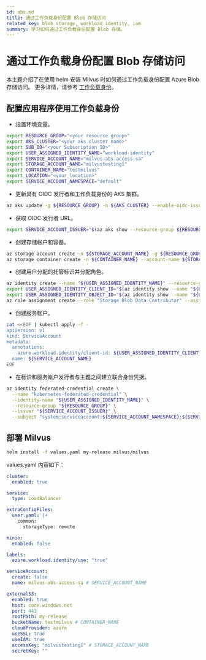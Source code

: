```yaml
---
id: abs.md
title: 通过工作负载身份配置 Blob 存储访问
related_key: blob storage, workload identity, iam
summary: 学习如何通过工作负载身份配置 Blob 存储。
---
```


# 通过工作负载身份配置 Blob 存储访问
本主题介绍了在使用 helm 安装 Milvus 时如何通过工作负载身份配置 Azure Blob 存储访问。
更多详情，请参考 [工作负载身份](https://azure.github.io/azure-workload-identity/docs/introduction.html)。


## 配置应用程序使用工作负载身份

- 设置环境变量。
```bash
export RESOURCE_GROUP="<your resource group>"
export AKS_CLUSTER="<your aks cluster name>" 
export SUB_ID="<your Subscription ID>"
export USER_ASSIGNED_IDENTITY_NAME="workload-identity"
export SERVICE_ACCOUNT_NAME="milvus-abs-access-sa"
export STORAGE_ACCOUNT_NAME="milvustesting1"
export CONTAINER_NAME="testmilvus"
export LOCATION="<your location>"
export SERVICE_ACCOUNT_NAMESPACE="default"
```

- 更新具有 OIDC 发行者和工作负载身份的 AKS 集群。
```bash
az aks update -g ${RESOURCE_GROUP} -n ${AKS_CLUSTER} --enable-oidc-issuer --enable-workload-identity
```

- 获取 OIDC 发行者 URL。
```bash
export SERVICE_ACCOUNT_ISSUER="$(az aks show --resource-group ${RESOURCE_GROUP} --name ${AKS_CLUSTER} --query 'oidcIssuerProfile.issuerUrl' -otsv)"
```

- 创建存储帐户和容器。
```bash
az storage account create -n ${STORAGE_ACCOUNT_NAME} -g ${RESOURCE_GROUP} -l $LOCATION --sku Standard_LRS --min-tls-version TLS1_2
az storage container create -n ${CONTAINER_NAME} --account-name ${STORAGE_ACCOUNT_NAME}

```

- 创建用户分配的托管标识并分配角色。
```bash
az identity create --name "${USER_ASSIGNED_IDENTITY_NAME}" --resource-group "${RESOURCE_GROUP}"
export USER_ASSIGNED_IDENTITY_CLIENT_ID="$(az identity show --name "${USER_ASSIGNED_IDENTITY_NAME}" --resource-group "${RESOURCE_GROUP}" --query 'clientId' -otsv)"
export USER_ASSIGNED_IDENTITY_OBJECT_ID="$(az identity show --name "${USER_ASSIGNED_IDENTITY_NAME}" --resource-group "${RESOURCE_GROUP}" --query 'principalId' -otsv)"
az role assignment create --role "Storage Blob Data Contributor" --assignee "${USER_ASSIGNED_IDENTITY_OBJECT_ID}" --scope "/subscriptions/${SUB_ID}/resourceGroups/${RESOURCE_GROUP}/providers/Microsoft.Storage/storageAccounts/${STORAGE_ACCOUNT_NAME}"

```

- 创建服务帐户。
```bash
cat <<EOF | kubectl apply -f -
apiVersion: v1
kind: ServiceAccount
metadata:
  annotations:
    azure.workload.identity/client-id: ${USER_ASSIGNED_IDENTITY_CLIENT_ID}
  name: ${SERVICE_ACCOUNT_NAME}
EOF
```

- 在标识和服务帐户发行者与主题之间建立联合身份凭据。
```bash
az identity federated-credential create \
  --name "kubernetes-federated-credential" \
  --identity-name "${USER_ASSIGNED_IDENTITY_NAME}" \
  --resource-group "${RESOURCE_GROUP}" \
  --issuer "${SERVICE_ACCOUNT_ISSUER}" \
  --subject "system:serviceaccount:${SERVICE_ACCOUNT_NAMESPACE}:${SERVICE_ACCOUNT_NAME}"
```

## 部署 Milvus
```bash
helm install -f values.yaml my-release milvus/milvus
``` 

values.yaml 内容如下：
```yaml
cluster:
  enabled: true

service:
  type: LoadBalancer

extraConfigFiles:
  user.yaml: |+
    common:
      storageType: remote

minio:
  enabled: false

labels:
  azure.workload.identity/use: "true"

serviceAccount:
  create: false
  name: milvus-abs-access-sa # SERVICE_ACCOUNT_NAME

externalS3:
  enabled: true
  host: core.windows.net
  port: 443
  rootPath: my-release
  bucketName: testmilvus # CONTAINER_NAME
  cloudProvider: azure
  useSSL: true
  useIAM: true
  accessKey: "milvustesting1" # STORAGE_ACCOUNT_NAME
  secretKey: ""
```
